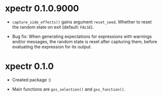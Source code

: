 # xpectr 0.1.0.9000

* `capture_side_effects()` gains argument `reset_seed`. Whether to reset the random state on exit (default: `FALSE`).

* Bug fix: When generating expectations for expressions with warnings and/or messages, the random state is reset after capturing them, before evaluating the expression for its output.

# xpectr 0.1.0

* Created package :)  

* Main functions are `gxs_selection()` and `gxs_function()`.

